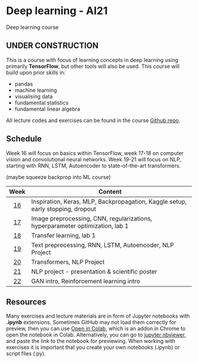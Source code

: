 # Deep learning - AI21

Deep learning course

## UNDER CONSTRUCTION

This is a course with focus of learning concepts in deep learning using primarily **TensorFlow**, but other tools will also be used. This course will build upon prior skills in:

- pandas
- machine learning
- visualising data
- fundamental statistics
- fundamental linear algebra

All lecture codes and exercises can be found in the course [Github repo][ghr].

[ghr]: https://github.com/kokchun/Deep-learning-AI21

## Schedule

Week 16 will focus on basics within TensorFlow, week 17-18 on computer vision and convolutional neural networks. Week 19-21 will focus on NLP, starting with RNN, LSTM, Autoencoder to state-of-the-art transformers.

(maybe squeeze backprop into ML course)

|   Week   | Content                                                                         |
| :------: | ------------------------------------------------------------------------------- |
| [16][w1] | Inspiration, Keras, MLP, Backpropagation, Kaggle setup, early stopping, dropout |
| [17][w2] | Image preprocessing, CNN, regularizations, hyperparameter optimization, lab 1   |
| [18][w3] | Transfer learning, lab 1                                                        |
| [19][w4] | Text preprocessing, RNN, LSTM, Autoencoder, NLP Project                         |
| [20][w5] | Transformers, NLP Project                                                       |
| [21][w6] | NLP project - presentation & scientific poster                                  |
| [22][w7] | GAN intro, Reinforcement learning intro                                         |

[w1]: https://github.com/kokchun/Deep-learning-AI21/blob/main/Resources/week1.md
[w2]: https://github.com/kokchun/Deep-learning-AI21/blob/main/Resources/week2.md
[w3]: https://github.com/kokchun/Deep-learning-AI21/blob/main/Resources/week3.md
[w4]: https://github.com/kokchun/Deep-learning-AI21/blob/main/Resources/week4.md
[w5]: https://github.com/kokchun/Deep-learning-AI21/blob/main/Resources/week5.md
[w6]: https://github.com/kokchun/Deep-learning-AI21/blob/main/Resources/week6.md
[w7]: https://github.com/kokchun/Deep-learning-AI21/blob/main/Resources/week7.md

## Resources

Many exercises and lecture materials are in form of Jupyter notebooks with **.ipynb** extensions. Sometimes GitHub may not load them correctly for preview, then you can use [Open in Colab][colab_addon], which is an addon in Chrome to open the notebook in Colab. Alternatively, you can go to [jupyter nbviewer][nbviewer], and paste the link to the notebook for previewing. When working with exercises it is important that you create your own notebooks (.ipynb) or script files (.py).

[nbviewer]: https://nbviewer.jupyter.org/
[colab_addon]: https://chrome.google.com/webstore/detail/open-in-colab/iogfkhleblhcpcekbiedikdehleodpjo?hl=sv
